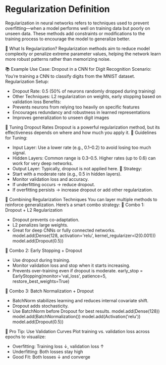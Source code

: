 # Regularization Definition

Regularization in neural networks refers to techniques used to prevent overfitting—when a model performs well on training data but poorly on unseen data. These methods add constraints or modifications to the training process to encourage the model to generalize better.

🧠 What Is Regularization?
Regularization methods aim to reduce model complexity or penalize extreme parameter values, helping the network learn more robust patterns rather than memorizing noise.

<!-- 🛠️ Common Regularization Methods
| Method | Description | Example Use Case |
| L1 Regularization | Adds a penalty proportional to the absolute value of weights (Lasso) | Feature selection in sparse models |
| L2 Regularization | Adds a penalty proportional to the square of weights (Ridge) | Deep CNNs to prevent large weights |
| Dropout | Randomly disables neurons during training to prevent co-adaptation | Image classification with CNNs |
| Early Stopping | Stops training when validation loss starts increasing | Any model prone to overfitting |
| Data Augmentation | Expands training data by transforming inputs (e.g., rotate, flip images) | Vision tasks with limited data |
| Batch Normalization | Normalizes layer inputs to stabilize and regularize training | Deep networks like ResNet |
| Weight Constraint | Forces weights to stay within a certain range (e.g., max norm) | Recurrent Neural Networks | -->

📚 Example Use Case: Dropout in a CNN for Digit Recognition
Scenario:
You’re training a CNN to classify digits from the MNIST dataset.
Regularization Setup:

- Dropout Rate: 0.5 (50% of neurons randomly dropped during training)
- Other Techniques: L2 regularization on weights, early stopping based on validation loss
  Benefits:
- Prevents neurons from relying too heavily on specific features
- Encourages redundancy and robustness in learned representations
- Improves generalization to unseen digit images

🎯 Tuning Dropout Rates
Dropout is a powerful regularization method, but its effectiveness depends on where and how much you apply it.
🔧 Guidelines for Tuning:

- Input Layer: Use a lower rate (e.g., 0.1–0.2) to avoid losing too much signal.
- Hidden Layers: Common range is 0.3–0.5. Higher rates (up to 0.6) can work for very deep networks.
- Output Layer: Typically, dropout is not applied here.
  🧪 Strategy:
- Start with a moderate rate (e.g., 0.5 in hidden layers).
- Monitor validation loss and accuracy.
- If underfitting occurs → reduce dropout.
- If overfitting persists → increase dropout or add other regularization.

🧬 Combining Regularization Techniques
You can layer multiple methods to reinforce generalization. Here’s a smart combo strategy:
🔄 Combo 1: Dropout + L2 Regularization

- Dropout prevents co-adaptation.
- L2 penalizes large weights.
- Great for deep CNNs or fully connected networks.
  model.add(Dense(128, activation='relu', kernel_regularizer=l2(0.001)))
  model.add(Dropout(0.5))

🔄 Combo 2: Early Stopping + Dropout

- Use dropout during training.
- Monitor validation loss and stop when it starts increasing.
- Prevents over-training even if dropout is moderate.
  early_stop = EarlyStopping(monitor='val_loss', patience=5, restore_best_weights=True)

🔄 Combo 3: Batch Normalization + Dropout

- BatchNorm stabilizes learning and reduces internal covariate shift.
- Dropout adds stochasticity.
- Use BatchNorm before Dropout for best results.
  model.add(Dense(128))
  model.add(BatchNormalization())
  model.add(Activation('relu'))
  model.add(Dropout(0.5))

🧠 Pro Tip: Use Validation Curves
Plot training vs. validation loss across epochs to visualize:

- Overfitting: Training loss ↓, validation loss ↑
- Underfitting: Both losses stay high
- Good Fit: Both losses ↓ and converge
